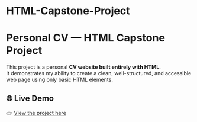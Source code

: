 # HTML-Capstone-Project
# Personal CV — HTML Capstone Project

This project is a personal **CV website built entirely with HTML**.  
It demonstrates my ability to create a clean, well-structured, and accessible web page using only basic HTML elements.
## 🌐 Live Demo
👉 [View the project here](https://rayaa1.github.io/HTML-Capstone-Project/)
